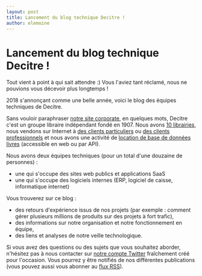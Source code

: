 ```yaml
---
layout: post
title: Lancement du blog technique Decitre !
author: elemoine
---
```


# Lancement du blog technique Decitre !

Tout vient à point à qui sait attendre :) Vous l'aviez tant réclamé, nous ne pouvions vous décevoir plus longtemps !

2018 s'annonçant comme une belle année, voici le blog des équipes techniques de Decitre.

Sans vouloir paraphraser [notre site corporate](https://www.decitre-corporate.com/), en quelques mots, Decitre c'est un 
groupe libraire indépendant fondé en 1907. Nous avons [10 librairies](https://www.decitre.fr/nos-librairies), nous vendons sur Internet à 
[des clients particuliers](https://www.decitre.fr/) ou [des clients professionnels](https://www.decitrepro.fr/) 
et nous avons une activité de [location de base de données livres](https://www.base-orb.fr/) (accessible en web ou par API).

Nous avons deux équipes techniques (pour un total d'une douzaine de personnes) :
* une qui s'occupe des sites web publics et applications SaaS
* une qui s'occupe des logiciels internes (ERP, logiciel de caisse, informatique internet)

Vous trouverez sur ce blog :
* des retours d'expérience issus de nos projets (par exemple : comment gérer plusieurs millions de produits sur des projets à fort trafic),
* des informations sur notre organisation et notre fonctionnement en équipe,
* des liens et analyses de notre veille technologique.

Si vous avez des questions ou des sujets que vous souhaitez aborder, n'hésitez pas à nous contacter sur 
[notre compte Twitter](https://twitter.com/DecitreTech) fraîchement créé pour l'occasion. Vous pourrez y être 
notifiés de nos différentes publications (vous pouvez aussi vous abonner au [flux RSS](/feed.xml)).
